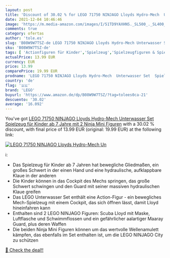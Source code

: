 ```yaml
---
layout: post
title: 'Discount of 30.02 % for LEGO 71750 NINJAGO Lloyds Hydro-Mech  Un'
date: 2021-12-04 10:46:46
image: 'https://m.media-amazon.com/images/I/51TD9YAXHNS._SL500_._SL400_.jpg'
comments: true
category: ofertas
author: 'tole.es'
slug: 'B08W9W7TSZ-de LEGO 71750 NINJAGO Lloyds Hydro-Mech Unterwasser Set...'
sku: 'B08W9W7TSZ-de'
tags: [ 'Actionfiguren für Kinder','Spielzeug','Spielzeugfiguren & Spielsets','lego', ]
actualPrice: 13.99 EUR
currency: EUR
price: 13.99
comparePrice: 19.99 EUR
prodname: 'LEGO 71750 NINJAGO Lloyds Hydro-Mech  Unterwasser Set  Spielzeug für Kinder ab 7 Jahre mit 2 Ninja Mini Figuren'
country: 'de'
flag: '🇩🇪'
brand: 'LEGO'
buyurl: 'https://www.amazon.de/dp/B08W9W7TSZ/?tag=tolees0ca-21'
descuento: '30.02'
average: '16.092'
---
```


You've got [LEGO 71750 NINJAGO Lloyds Hydro-Mech  Unterwasser Set  Spielzeug für Kinder ab 7 Jahre mit 2 Ninja Mini Figuren](https://www.amazon.de/dp/B08W9W7TSZ/?tag=tolees0ca-21) with a  30.02 % discount, with final price of 13.99 EUR (original: 19.99 EUR) at the following link:

[![LEGO 71750 NINJAGO Lloyds Hydro-Mech  Un](https://m.media-amazon.com/images/I/51TD9YAXHNS._SL500_._SL400_.jpg)](https://www.amazon.de/dp/B08W9W7TSZ/?tag=tolees0ca-21)

ℹ️:

- Das Spielzeug für Kinder ab 7 Jahren hat bewegliche Gliedmaßen, ein großes Schwert in der einen Hand und eine hydraulische, aufklappbare Klaue in der anderen
- Die Kinder können in das Cockpit des Mechs springen, das große Schwert schwingen und den Guard mit seiner massiven hydraulischen Klaue greifen
- Das LEGO Unterwasser Set enthält eine Action-Figur - ein bewegliches Mech-Spielzeug mit einem Cockpit, das sich öffnen lässt, damit Lloyd hineinfahren kann
- Enthalten sind 2 LEGO NINJAGO Figuren: Scuba Lloyd mit Maske, Luftflasche und Schwimmflossen und ein gefährlicher aalartiger Maaray Guard, plus deren Waffen
- Die beiden Ninja Mini Figuren können um das wertvolle Wellenamulett kämpfen, das ebenfalls im Set enthalten ist, um die LEGO NINJAGO City zu schützen

[🛒 Check the deal!!](https://www.amazon.de/dp/B08W9W7TSZ/?tag=tolees0ca-21)

